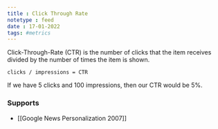 ```yaml
---
title : Click Through Rate
notetype : feed
date : 17-01-2022
tags: #metrics
---
```



Click-Through-Rate (CTR) is the number of clicks that the item receives divided by the number of times the item is shown.

```
clicks / impressions = CTR
```

If we have 5 clicks and 100 impressions, then our CTR would be 5%.



### Supports
- [[Google News Personalization 2007]]


